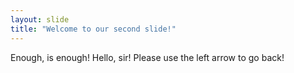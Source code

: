 ```yaml
---
layout: slide
title: "Welcome to our second slide!"
---
```


Enough, is enough!
Hello, sir!
Please use the left arrow to go back!
